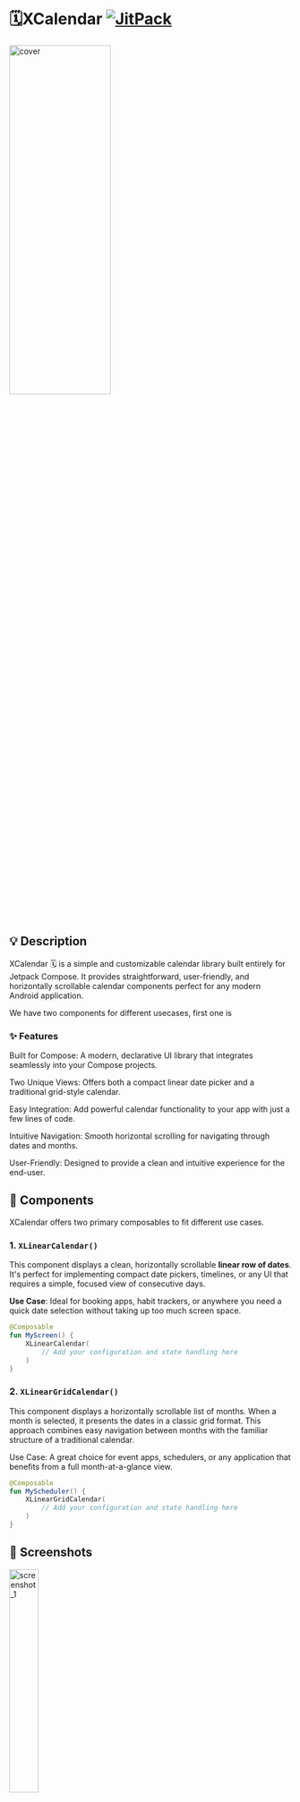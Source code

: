 # 🗓XCalendar [![JitPack](https://img.shields.io/jitpack/v/github/TuleSimon/XCalendar.svg?color=blue)](https://jitpack.io/#TuleSimon/XCalendar)
<p> 
  <img  width="60%" height="40%" src="./screenshots/cover.webp" alt="cover">
</p>

## 💡 Description

XCalendar 🗓️ is a simple and customizable calendar library built entirely for Jetpack Compose. It provides straightforward, user-friendly, 
and horizontally scrollable calendar components perfect for any modern Android application.

We have two components for different usecases, first one is 

### ✨ Features
Built for Compose: A modern, declarative UI library that integrates seamlessly into your Compose projects.

Two Unique Views: Offers both a compact linear date picker and a traditional grid-style calendar.

Easy Integration: Add powerful calendar functionality to your app with just a few lines of code.

Intuitive Navigation: Smooth horizontal scrolling for navigating through dates and months.

User-Friendly: Designed to provide a clean and intuitive experience for the end-user.


## 🚀 Components

XCalendar offers two primary composables to fit different use cases.

### 1. `XLinearCalendar()`

This component displays a clean, horizontally scrollable **linear row of dates**. It's perfect for implementing compact date pickers, timelines, or any UI that requires a simple, focused view of consecutive days.

**Use Case**: Ideal for booking apps, habit trackers, or anywhere you need a quick date selection without taking up too much screen space.

```kotlin
@Composable
fun MyScreen() {
    XLinearCalendar(
        // Add your configuration and state handling here
    )
}
```
### 2. `XLinearGridCalendar()`
This component displays a horizontally scrollable list of months. When a month is selected, it presents the dates in a classic grid format. This approach combines easy navigation between months with the familiar structure of a traditional calendar.

Use Case: A great choice for event apps, schedulers, or any application that benefits from a full month-at-a-glance view.

```kotlin
@Composable
fun MyScheduler() {
    XLinearGridCalendar(
        // Add your configuration and state handling here
    )
}
```

## 📸 Screenshots
<p>
  <img src="./screenshots/img.webp" width="32%" alt="screenshot_1">

</p>



## ⚙️ Setup
To integrate XCalendar into your project, you'll need to add the appropriate repository configuration to your `settings.gradle(.kts)` file and then include the dependency in your module-level `build.gradle(.kts)` file.

## 1. Repository Configuration (settings.gradle or settings.gradle.kts)

### Option A: Using JitPack
JitPack allows you to use any public GitHub repository as a Maven dependency.

Kotlin DSL (settings.gradle.kts)

```kotlin
dependencyResolutionManagement {
    repositoriesMode.set(RepositoriesMode.FAIL_ON_PROJECT_REPOS)
    repositories {
        google()
        mavenCentral()
        maven { url = uri("[https://jitpack.io](https://jitpack.io)") }
    }
}
```

### Groovy DSL (settings.gradle)

```groovy
dependencyResolutionManagement {
    repositoriesMode.set(RepositoriesMode.FAIL_ON_PROJECT_REPOS)
    repositories {
        google()
        mavenCentral()
        maven { url '[https://jitpack.io](https://jitpack.io)' }
    }
}
```

### Option B: Using GitHub Packages (Recommended)

GitHub Packages often requires authentication for reliable access, especially due to rate limiting. You'll need a GitHub Personal Access Token (PAT) with the **`read:packages`** scope, set as an environment variable (`GITHUB_TOKEN`) or a project property (`gpr.token`).

#### Kotlin DSL (`settings.gradle.kts`)

```kotlin
dependencyResolutionManagement {
    repositoriesMode.set(RepositoriesMode.FAIL_ON_PROJECT_REPOS)
    repositories {
        google()
        mavenCentral()
        // Add GitHub Packages repository
        maven {
            name = "GitHubPackages"
            url = uri("[https://maven.pkg.github.com/tulesimon/XCalendar](https://maven.pkg.github.com/tulesimon/XCalendar)")
            credentials {
                // Ensure your GitHub token (gpr.token) and user (gpr.user) are set
                username = project.findProperty("gpr.user") as? String ?: System.getenv("GITHUB_ACTOR")
                password = project.findProperty("gpr.token") as? String ?: System.getenv("GITHUB_TOKEN")
            }
        }
    }
}
```
#### Groovy DSL (settings.gradle)

```groovy
dependencyResolutionManagement {
    repositoriesMode.set(RepositoriesMode.FAIL_ON_PROJECT_REPOS)
    repositories {
        google()
        mavenCentral()
        // Add GitHub Packages repository
        maven {
            name = "GitHubPackages"
            url = uri("[https://maven.pkg.github.com/tulesimon/XCalendar](https://maven.pkg.github.com/tulesimon/XCalendar)")
            credentials {
                // Ensure your GitHub token (gpr.token) and user (gpr.user) are set
                username = project.findProperty("gpr.user") ?: System.getenv("GITHUB_ACTOR")
                password = project.findProperty("gpr.token") ?: System.getenv("GITHUB_TOKEN")
            }
        }
    }
}
```

### 2. Add the Dependency (build.gradle or build.gradle.kts)
   Once the repository is configured, add the dependency to your module's build.gradle file (e.g., app/build.gradle).

Note: The exact Group ID and Artifact ID will depend on the publishing method (GitHub Packages vs. JitPack). Please replace XCALENDAR_VERSION with the latest release version.

Kotlin DSL (build.gradle.kts)

In your module-level build.gradle.kts:
```kotlin
dependencies {
    // If using Github Packages
    // Check the exact Group ID/Artifact ID published to GitHub Packages
    implementation("com.github.tulesimon:xcalendar:XCALENDAR_VERSION")

    // If using JitPack
    implementation("com.github.tulesimon:XCalendar:XCALENDAR_VERSION")
}
```



**Note**: XCalendar utilizes the `kotlinx-datetime` library, you don't have to include this, as we only expose the java `Date`.



## 📱 Usage
### Basic usage
XCalendar provides a basic implementation of a date cell that can be used to display a simple row calendar.   
The following code snippet shows how to use the different available options

### 1. XLinearCalendar (Horizontal Date Scroll)

This component is ideal for displaying a compact, continuously scrolling list of days or for a date picker.
```kotlin
val customDates = listOf( /* ... list of Date objects ... */ )

XLinearCalendar(
    modifier = Modifier.height(100.dp), // Optional: limit the height
    initialDates = customDates,         // Optional: pre-select initial dates
    content = { date, isSelected, onClick ->
        DateCell(
            date = date,
            isSelected = isSelected,
            onDateSelected = onClick,
            modifier = Modifier.padding(6.dp)
        )
    }
)

```   

Bounded Calendar Example

You can limit the date range (e.g., for a booking system):
```kotlin
@Composable
fun BoundedCalendarExample() {
    XLinearCalendar(
        isBounded = true,
        maxDays = 90, // Only display the next 90 days from the start date
        shouldLoadNext = false,
        shouldLoadPrevious = false,
        state = rememberXLinearCalendarState(instanceName = "BookingInstance"),
        content = { date, isSelected, onClick ->
            DateCell(
                date = date,
                isSelected = isSelected,
                onDateSelected = onClick
            )
        }
    )
}

```


### 2. XLinearGridCalendar (Monthly Grid View)

This component displays a full monthly grid and allows horizontal scrolling between months, fully customizable through two content lambdas.

```kotlin
XLinearGridCalendar(
    shouldLoadNext = true,
    shouldLoadPrevious = true,
    monthContent = { monthDate, isSelected, onClick ->
        DefaultGridMonthCell(
            month = monthDate,
            isSelected = isSelected,
            onMonthSelected = onClick,
            modifier = Modifier.padding(6.dp)
        )
    },
    dayContent = { dayDate, isSelected, onClick ->
        DefaultGridDayCell(
            date = dayDate,
            isSelected = isSelected,
            onDateSelected = onClick,
            modifier = Modifier.padding(6.dp)
        )
    }
)

```


## 🛠️ API & Customization

The power of this library comes from the composable lambda arguments, which allow you to inject your own UI for different parts of the calendar.

| Component | Lambda Parameter | Description |
|:---|:---|:---|
| XLinearCalendar | `content` | Renders the individual date cell in the horizontal list. |
| XLinearGridCalendar | `monthContent` | Renders the header (the month title) in the grid view. |
| XLinearGridCalendar | `dayContent` | Renders each day cell in the monthly grid. Date? is null for filler days. |

---

# Full Example 
```kotlin
class MainActivity : ComponentActivity() {
    override fun onCreate(savedInstanceState: Bundle?) {
        super.onCreate(savedInstanceState)
        enableEdgeToEdge()
        setContent {
            XLinearCalendarTheme {
                Scaffold(
                    modifier = Modifier
                        .fillMaxSize()
                        .statusBarsPadding()
                ) { innerPadding ->
                    Sample()
                }
            }
        }
    }
}

@Composable
fun Sample() {
    val customDates = listOf(
        Date(2025 - 1900, 9, 10), // Oct 10, 2025
        Date(2025 - 1900, 9, 11),
        Date(2025 - 1900, 9, 12)
    )
    Column(Modifier.padding(horizontal = 16.dp)) {
        XLinearCalendar(
            modifier = Modifier.height(100.dp),
            initialDates = customDates,
            shouldLoadNext = false,
            shouldLoadPrevious = false,
            content = { date, isSelected, onClick ->
                DateCell(
                    date = date,
                    colors = DateCellDefaults.colors().copy(
                        selectedContainerColor = selected,
                        selectedTextColor = Color.White
                    ),
                    isSelected = isSelected,
                    onDateSelected = onClick,
                    modifier = Modifier.padding(6.dp)
                )

            }
        )
        BoundedCalendarExample()
        XLinearGridCalendar(
            modifier = Modifier,
            shouldLoadNext = true,
            shouldLoadPrevious = true,
            monthContent = { date, isSelected, onClick ->
                DefaultGridMonthCell(
                    month = date,
                    isSelected = isSelected,
                    onMonthSelected = onClick,
                    modifier = Modifier.padding(6.dp)
                )
            },
            dayContent = { date, isSelected, onClick ->
                DefaultGridDayCell(
                    date = date,
                    isSelected = isSelected,
                    colors = DateCellDefaults.colors().copy(
                        selectedContainerColor = selected,
                        selectedTextColor = Color.White
                    ),
                    onDateSelected = onClick,
                    modifier = Modifier.padding(6.dp)
                )
            },
        )
    }
}

/** 4. Bounded Calendar with Limits */
@Composable
fun BoundedCalendarExample() {
    XLinearCalendar(
        isBounded = true,
        maxDays = 90,
        shouldLoadNext = false,
        shouldLoadPrevious = false,
        state = rememberXLinearCalendarState(instanceName = "NewInstance"),
        content = { date, isSelected, onClick ->
            DateCell(
                date = date,
                colors = DateCellDefaults.colors().copy(
                    selectedContainerColor = selected,
                    selectedTextColor = Color.White
                ),
                isSelected = isSelected,
                onDateSelected = onClick,
                modifier = Modifier.padding(4.dp)
            )
        }
    )
}
```

## State Information

```markdown
| Component | Lambda Parameter | Description |
|:---|:---|:---|
| XLinearCalendar | `content` | Renders the individual date cell in the horizontal list. |
| XLinearGridCalendar | `monthContent` | Renders the header (the month title) in the grid view. |
| XLinearGridCalendar | `dayContent` | Renders each day cell in the monthly grid. Date? is null for filler days. |

---

## State Information

| Key | Value | Description |
|:---|:---|:---|
| **State Name** | `state: XLinearCalendarState` | Required for programmatic control and state persistence (see `rememberXLinearCalendarState`). |
```

## 🤝 Contribution

If you wish to contribute, please feel free to submit pull requests or issues to help improve XCalendar.

## 💙 Find this repository useful?
If you find this library useful, please consider starring the repository and sharing it with others :star:

# License
```xml
Licensed under the Apache License, Version 2.0 (the "License");
    you may not use this file except in compliance with the License.
    You may obtain a copy of the License at

    http://www.apache.org/licenses/LICENSE-2.0

    Unless required by applicable law or agreed to in writing, software
    distributed under the License is distributed on an "AS IS" BASIS,
    WITHOUT WARRANTIES OR CONDITIONS OF ANY KIND, either express or implied.
    See the License for the specific language governing permissions and
    limitations under the License.
```
